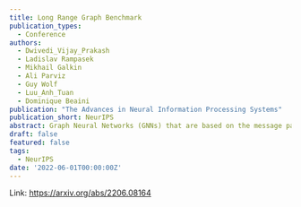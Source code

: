 ```yaml
---
title: Long Range Graph Benchmark
publication_types:
  - Conference
authors:
  - Dwivedi_Vijay_Prakash
  - Ladislav Rampasek
  - Mikhail Galkin
  - Ali Parviz
  - Guy Wolf
  - Luu_Anh_Tuan
  - Dominique Beaini
publication: "The Advances in Neural Information Processing Systems"
publication_short: NeurIPS
abstract: Graph Neural Networks (GNNs) that are based on the message passing (MP) paradigm generally exchange information between 1-hop neighbors to build node representations at each layer. In principle, such networks are not able to capture long-range interactions (LRI) that may be desired or necessary for learning a given task on graphs. Recently, there has been an increasing interest in development of Transformer-based methods for graphs that can consider full node connectivity beyond the original sparse structure, thus enabling the modeling of LRI. However, MP-GNNs that simply rely on 1-hop message passing often fare better in several existing graph benchmarks when combined with positional feature representations, among other innovations, hence limiting the perceived utility and ranking of Transformer-like architectures. Here, we present the Long Range Graph Benchmark (LRGB) with 5 graph learning datasets:PascalVOC-SP, COCO-SP, PCQM-Contact, Peptides-func and Peptides-struct that arguably require LRI reasoning to achieve strong performance in a given task. We benchmark both baseline GNNs and Graph Transformer networks to verify that the models which capture long-range dependencies perform significantly better on these tasks. Therefore, these datasets are suitable for benchmarking and exploration of MP-GNNs and Graph Transformer architectures that are intended to capture LRI.
draft: false
featured: false
tags:
  - NeurIPS
date: '2022-06-01T00:00:00Z'
---
```

Link: https://arxiv.org/abs/2206.08164